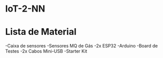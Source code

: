 # IoT-2-NN
# Lista de Material
-Caixa de sensores
-Sensores MQ de Gás
-2x ESP32
-Arduino
-Board de Testes
-2x Cabos Mini-USB
-Starter Kit